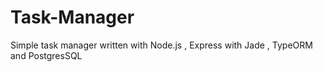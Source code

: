 # Task-Manager
Simple task manager written with Node.js , Express with Jade , TypeORM and PostgresSQL
